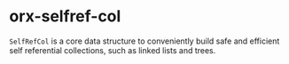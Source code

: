 # orx-selfref-col
`SelfRefCol` is a core data structure to conveniently build safe and efficient self referential collections, such as linked lists and trees.

